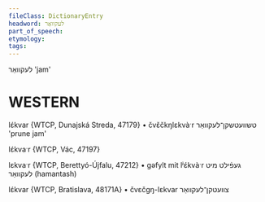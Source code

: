 ```yaml
---
fileClass: DictionaryEntry
headword: לעקוואַר
part_of_speech: 
etymology: 
tags: 
---
```

לעקוואַר
'jam'

WESTERN
========

lɛ́kvar {WTCP, Dunajská Streda, 47179}
	•	čvɛ̌čkŋlɛkvàˑr טשוועטשקן־לעקוואַר 'prune jam'

lɛ́kvaˑr {WTCP, Vác, 47197}

lɛkvaˑr {WTCP, Berettyó-Újfalu, 47212}
	•	gəfylt mit lʲɛ́kvàˑr געפֿילט מיט לעקוואַר (hamantash)

lɛ́kvar {WTCP, Bratislava, 48171A} 
	•	čvɛčgŋ-lɛkvar צוועטקן־לעקוואַר